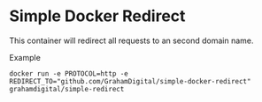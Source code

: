 # Simple Docker Redirect

This container will redirect all requests to an second domain name.

Example
```
docker run -e PROTOCOL=http -e REDIRECT_TO="github.com/GrahamDigital/simple-docker-redirect" grahamdigital/simple-redirect
```

